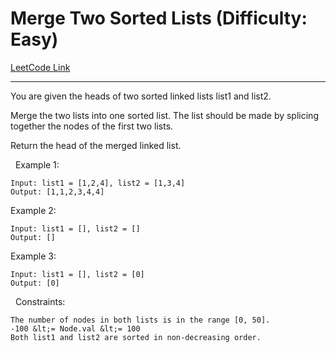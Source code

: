 # Merge Two Sorted Lists (Difficulty: Easy)

[LeetCode Link](https://leetcode.com/problems/merge-two-sorted-lists/)

---

You are given the heads of two sorted linked lists list1 and list2.

Merge the two lists into one sorted list. The list should be made by splicing together the nodes of the first two lists.

Return the head of the merged linked list.

&nbsp;
Example 1:

```
Input: list1 = [1,2,4], list2 = [1,3,4]
Output: [1,1,2,3,4,4]
```

Example 2:

```
Input: list1 = [], list2 = []
Output: []
```

Example 3:

```
Input: list1 = [], list2 = [0]
Output: [0]
```

&nbsp;
Constraints:


	The number of nodes in both lists is in the range [0, 50].
	-100 &lt;= Node.val &lt;= 100
	Both list1 and list2 are sorted in non-decreasing order.


